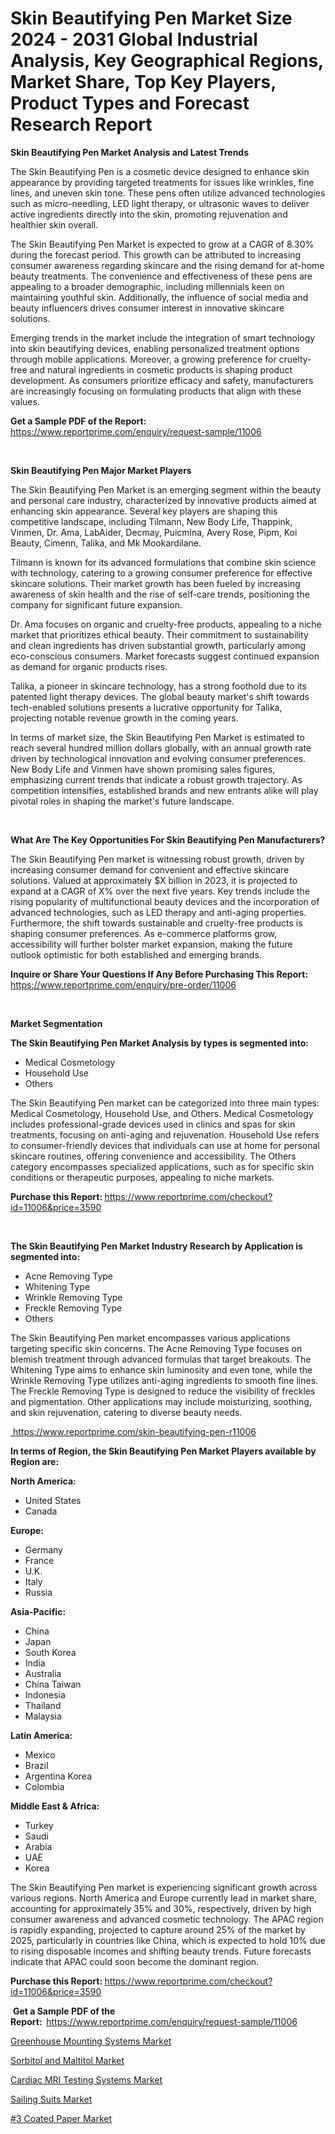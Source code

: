<p><h1>Skin Beautifying Pen Market Size 2024 - 2031 Global Industrial Analysis, Key Geographical Regions, Market Share, Top Key Players, Product Types and Forecast Research Report</h1></p><p><strong>Skin Beautifying Pen Market Analysis and Latest Trends</strong></p>
<p><p>The Skin Beautifying Pen is a cosmetic device designed to enhance skin appearance by providing targeted treatments for issues like wrinkles, fine lines, and uneven skin tone. These pens often utilize advanced technologies such as micro-needling, LED light therapy, or ultrasonic waves to deliver active ingredients directly into the skin, promoting rejuvenation and healthier skin overall.</p><p>The Skin Beautifying Pen Market is expected to grow at a CAGR of 8.30% during the forecast period. This growth can be attributed to increasing consumer awareness regarding skincare and the rising demand for at-home beauty treatments. The convenience and effectiveness of these pens are appealing to a broader demographic, including millennials keen on maintaining youthful skin. Additionally, the influence of social media and beauty influencers drives consumer interest in innovative skincare solutions.</p><p>Emerging trends in the market include the integration of smart technology into skin beautifying devices, enabling personalized treatment options through mobile applications. Moreover, a growing preference for cruelty-free and natural ingredients in cosmetic products is shaping product development. As consumers prioritize efficacy and safety, manufacturers are increasingly focusing on formulating products that align with these values.</p></p>
<p><strong>Get a Sample PDF of the Report:&nbsp;</strong> <a href="https://www.reportprime.com/enquiry/request-sample/11006">https://www.reportprime.com/enquiry/request-sample/11006</a></p>
<p>&nbsp;</p>
<p><strong>Skin Beautifying Pen Major Market Players</strong></p>
<p><p>The Skin Beautifying Pen Market is an emerging segment within the beauty and personal care industry, characterized by innovative products aimed at enhancing skin appearance. Several key players are shaping this competitive landscape, including Tilmann, New Body Life, Thappink, Vinmen, Dr. Ama, LabAider, Decmay, Puicmlna, Avery Rose, Pipm, Koi Beauty, Cimenn, Talika, and Mk Mookardilane.</p><p>Tilmann is known for its advanced formulations that combine skin science with technology, catering to a growing consumer preference for effective skincare solutions. Their market growth has been fueled by increasing awareness of skin health and the rise of self-care trends, positioning the company for significant future expansion.</p><p>Dr. Ama focuses on organic and cruelty-free products, appealing to a niche market that prioritizes ethical beauty. Their commitment to sustainability and clean ingredients has driven substantial growth, particularly among eco-conscious consumers. Market forecasts suggest continued expansion as demand for organic products rises.</p><p>Talika, a pioneer in skincare technology, has a strong foothold due to its patented light therapy devices. The global beauty market's shift towards tech-enabled solutions presents a lucrative opportunity for Talika, projecting notable revenue growth in the coming years.</p><p>In terms of market size, the Skin Beautifying Pen Market is estimated to reach several hundred million dollars globally, with an annual growth rate driven by technological innovation and evolving consumer preferences. New Body Life and Vinmen have shown promising sales figures, emphasizing current trends that indicate a robust growth trajectory. As competition intensifies, established brands and new entrants alike will play pivotal roles in shaping the market's future landscape.</p></p>
<p>&nbsp;</p>
<p><strong>What Are The Key Opportunities For Skin Beautifying Pen Manufacturers?</strong></p>
<p><p>The Skin Beautifying Pen market is witnessing robust growth, driven by increasing consumer demand for convenient and effective skincare solutions. Valued at approximately $X billion in 2023, it is projected to expand at a CAGR of X% over the next five years. Key trends include the rising popularity of multifunctional beauty devices and the incorporation of advanced technologies, such as LED therapy and anti-aging properties. Furthermore, the shift towards sustainable and cruelty-free products is shaping consumer preferences. As e-commerce platforms grow, accessibility will further bolster market expansion, making the future outlook optimistic for both established and emerging brands.</p></p>
<p><strong>Inquire or Share Your Questions If Any Before Purchasing This Report:</strong> <a href="https://www.reportprime.com/enquiry/pre-order/11006">https://www.reportprime.com/enquiry/pre-order/11006</a></p>
<p>&nbsp;</p>
<p><strong>Market Segmentation</strong></p>
<p><strong>The Skin Beautifying Pen Market Analysis by types is segmented into:</strong></p>
<p><ul><li>Medical Cosmetology</li><li>Household Use</li><li>Others</li></ul></p>
<p><p>The Skin Beautifying Pen market can be categorized into three main types: Medical Cosmetology, Household Use, and Others. Medical Cosmetology includes professional-grade devices used in clinics and spas for skin treatments, focusing on anti-aging and rejuvenation. Household Use refers to consumer-friendly devices that individuals can use at home for personal skincare routines, offering convenience and accessibility. The Others category encompasses specialized applications, such as for specific skin conditions or therapeutic purposes, appealing to niche markets.</p></p>
<p><strong>Purchase this Report:&nbsp;</strong><a href="https://www.reportprime.com/checkout?id=11006&price=3590">https://www.reportprime.com/checkout?id=11006&price=3590</a></p>
<p>&nbsp;</p>
<p><strong>The Skin Beautifying Pen Market Industry Research by Application is segmented into:</strong></p>
<p><ul><li>Acne Removing Type</li><li>Whitening Type</li><li>Wrinkle Removing Type</li><li>Freckle Removing Type</li><li>Others</li></ul></p>
<p><p>The Skin Beautifying Pen market encompasses various applications targeting specific skin concerns. The Acne Removing Type focuses on blemish treatment through advanced formulas that target breakouts. The Whitening Type aims to enhance skin luminosity and even tone, while the Wrinkle Removing Type utilizes anti-aging ingredients to smooth fine lines. The Freckle Removing Type is designed to reduce the visibility of freckles and pigmentation. Other applications may include moisturizing, soothing, and skin rejuvenation, catering to diverse beauty needs.</p></p>
<p><a href="https://www.reportprime.com/skin-beautifying-pen-r11006">&nbsp;https://www.reportprime.com/skin-beautifying-pen-r11006</a></p>
<p><strong>In terms of Region, the Skin Beautifying Pen Market Players available by Region are:</strong></p>
<p>
    <p> <strong> North America: </strong>
        <ul>
            <li>United States</li>
            <li>Canada</li>
        </ul>
        </p> 
    <p> <strong> Europe: </strong>
        <ul>
            <li>Germany</li>
            <li>France</li>
            <li>U.K.</li>
            <li>Italy</li>
            <li>Russia</li>
        </ul>
        </p> 
    <p> <strong> Asia-Pacific: </strong>
        <ul>
            <li>China</li>
            <li>Japan</li>
            <li>South Korea</li>
            <li>India</li>
            <li>Australia</li>
            <li>China Taiwan</li>
            <li>Indonesia</li>
            <li>Thailand</li>
            <li>Malaysia</li>
        </ul>
        </p> 
    <p> <strong> Latin America: </strong>
        <ul>
            <li>Mexico</li>
            <li>Brazil</li>
            <li>Argentina Korea</li>
            <li>Colombia</li>
        </ul>
        </p> 
    <p> <strong> Middle East & Africa: </strong>
        <ul>
            <li>Turkey</li>
            <li>Saudi</li>
            <li>Arabia</li>
            <li>UAE</li>
            <li>Korea</li>
        </ul>
    </p>
    </p>
<p><p>The Skin Beautifying Pen market is experiencing significant growth across various regions. North America and Europe currently lead in market share, accounting for approximately 35% and 30%, respectively, driven by high consumer awareness and advanced cosmetic technology. The APAC region is rapidly expanding, projected to capture around 25% of the market by 2025, particularly in countries like China, which is expected to hold 10% due to rising disposable incomes and shifting beauty trends. Future forecasts indicate that APAC could soon become the dominant region.</p></p>
<p><strong>Purchase this Report: </strong><a href="https://www.reportprime.com/checkout?id=11006&price=3590">https://www.reportprime.com/checkout?id=11006&price=3590</a></p>
<p>&nbsp;<strong>Get a Sample PDF of the Report:&nbsp;&nbsp;</strong><a href="https://www.reportprime.com/enquiry/request-sample/11006">https://www.reportprime.com/enquiry/request-sample/11006</a></p>
<p><strong></strong></p>
<p><p><a href="https://medium.com/@angelawalsh696/the-greenhouse-mounting-systems-market-has-grown-significantly-as-a-result-of-several-important-a80bfceb6505">Greenhouse Mounting Systems Market</a></p><p><a href="https://www.linkedin.com/pulse/why-should-you-invest-sorbitol-maltitol-market-trends-leading-pm1kf?trackingId=GxJl47QYQ2CNJ0dPjWHm5w%3D%3D">Sorbitol and Maltitol Market</a></p><p><a href="https://medium.com/@angelawalsh696/the-cardiac-mri-testing-systems-market-has-witnessed-significant-growth-in-recent-years-and-this-5dfc07e1bc36">Cardiac MRI Testing Systems Market</a></p><p><a href="https://issuu.com/reportprime-2/docs/sailing-suits-market-size-2030.pptx_9bdcb7ae636f15">Sailing Suits Market</a></p><p><a href="https://issuu.com/reportprime-2/docs/3-coated-paper-market-size-2030.ppt_1adef518b365a5">#3 Coated Paper Market</a></p></p>